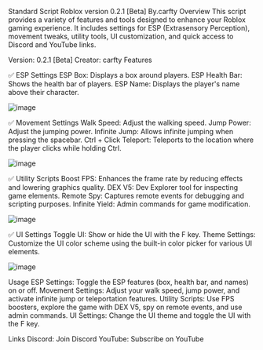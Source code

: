 Standard Script Roblox version 0.2.1 [Beta] By.carfty
Overview
This script provides a variety of features and tools designed to enhance your Roblox gaming experience. It includes settings for ESP (Extrasensory Perception), movement tweaks, utility tools, UI customization, and quick access to Discord and YouTube links.

Version: 0.2.1 [Beta]
Creator: carfty
Features

✅ ESP Settings
ESP Box: Displays a box around players.
ESP Health Bar: Shows the health bar of players.
ESP Name: Displays the player's name above their character.

![image](https://github.com/user-attachments/assets/abd00db3-5930-4cc3-b358-43aa6be995be)


✅ Movement Settings
Walk Speed: Adjust the walking speed.
Jump Power: Adjust the jumping power.
Infinite Jump: Allows infinite jumping when pressing the spacebar.
Ctrl + Click Teleport: Teleports to the location where the player clicks while holding Ctrl.

![image](https://github.com/user-attachments/assets/901b8add-1cdd-48cf-88d3-43705bcb02e6)


✅ Utility Scripts
Boost FPS: Enhances the frame rate by reducing effects and lowering graphics quality.
DEX V5: Dev Explorer tool for inspecting game elements.
Remote Spy: Captures remote events for debugging and scripting purposes.
Infinite Yield: Admin commands for game modification.

![image](https://github.com/user-attachments/assets/e4d02cc0-3708-4f0b-9df2-b1c5b2bbdf06)


✅ UI Settings
Toggle UI: Show or hide the UI with the F key.
Theme Settings: Customize the UI color scheme using the built-in color picker for various UI elements.

![image](https://github.com/user-attachments/assets/6c046e4b-e456-4b76-9ab1-7fa1442d7e3e)


Usage
ESP Settings: Toggle the ESP features (box, health bar, and names) on or off.
Movement Settings: Adjust your walk speed, jump power, and activate infinite jump or teleportation features.
Utility Scripts: Use FPS boosters, explore the game with DEX V5, spy on remote events, and use admin commands.
UI Settings: Change the UI theme and toggle the UI with the F key.

Links
Discord: Join Discord
YouTube: Subscribe on YouTube




